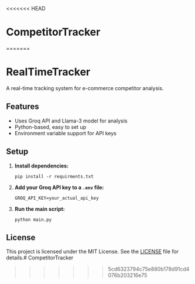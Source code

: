 <<<<<<< HEAD
# CompetitorTracker
=======
# RealTimeTracker

A real-time tracking system for e-commerce competitor analysis.

## Features

- Uses Groq API and Llama-3 model for analysis
- Python-based, easy to set up
- Environment variable support for API keys

## Setup

1. **Install dependencies:**
   ```
   pip install -r requirments.txt
   ```

2. **Add your Groq API key to a `.env` file:**
   ```
   GROQ_API_KEY=your_actual_api_key
   ```

3. **Run the main script:**
   ```
   python main.py
   ```

## License

This project is licensed under the MIT License. See the [LICENSE](LICENSE) file for details.# CompetitorTracker
>>>>>>> 5cd6323794c75e880b178d91cd4076b203216e75
